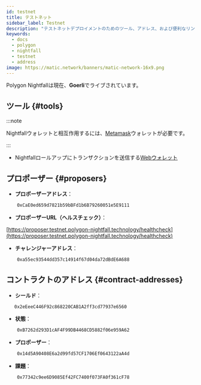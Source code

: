 ```yaml
---
id: testnet
title: テストネット
sidebar_label: Testnet
description: "テストネットデプロイメントのためのツール、アドレス、および便利なリンク。"
keywords:
  - docs
  - polygon
  - nightfall
  - testnet
  - address
image: https://matic.network/banners/matic-network-16x9.png
---
```


Polygon Nightfallは現在、**Goerli**でライブされています。

## ツール {#tools}

:::note

Nightfallウォレットと相互作用するには、[Metamask](https://metamask.io/)ウォレットが必要です。

:::

- Nightfallロールアップにトランザクションを送信する[Webウォレット](https://wallet.testnet.polygon-nightfall.technology)

## プロポーザー {#proposers}

- **プロポーザーアドレス**：

```bash
    0xCaE0ed659d7821b59bBFd1b6B79260051e5E9111
```
- **プロポーザーURL（ヘルスチェック）**：

[https://proposer.testnet.polygon-nightfall.technology/healthcheck](https://proposer.testnet.polygon-nightfall.technology/healthcheck)


- **チャレンジャーアドレス**：

```bash
    0xa55ec93544dd357c14914f67d04da72dBdE6A688
```

## コントラクトのアドレス {#contract-addresses}

- **シールド**：

```bash
   0x2eEeeC446F92c868220CAB1A2ff3cd77937e6560
```

- **状態**：

```bash
    0xB7262d293D1cAF4F99DB4468CD5882f06e959A62
```


- **プロポーザー**：

```bash
    0x14d5A90408E6a2d99fd57CF1706Ef0643122aA4d
```


- **課題**：

```bash
    0x77342c9ee6D9085Ef42FC7400f073FA0f361cF78
```

